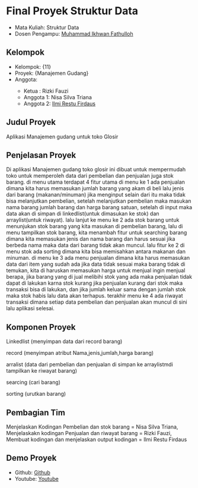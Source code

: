 # Final Proyek Struktur Data
<ul>
  <li>Mata Kuliah: Struktur Data</li>
  <li>Dosen Pengampu: <a href="https://github.com/Muhammad-Ikhwan-Fathulloh">Muhammad Ikhwan Fathulloh</a></li>
</ul>

## Kelompok
<ul>
  <li>Kelompok: {11}</li>
  <li>Proyek: {Manajemen Gudang}</li>
  <li>Anggota:</li>
             
  <ul>
    <li>Ketua    : Rizki Fauzi</a></li>
    <li>Anggota 1: Nisa Silva Triana</a></li>
    <li>Anggota 2: <a href="https://github.com/Ilmi-Restu-Firdaus">Ilmi Restu Firdaus</a></li>
  </ul>
</ul>

## Judul Proyek
<p>Aplikasi Manajemen gudang untuk toko Glosir</p>

## Penjelasan Proyek
<p>Di aplikasi Manajemen gudang toko glosir ini dibuat untuk mempermudah toko untuk memperoleh data dari pembelian dan penjualan juga stok barang.
di menu utama terdapat 4 fitur utama di menu ke 1 ada penjualan dimana kita harus memasukan jumlah barang yang akam di beli lalu jenis dari barang (makanan/minuman) jika menginput selain dari itu maka tidak bisa melanjutkan pembelian, setelah melanjutkan pembelian maka masukan nama barang jumlah barang dan harga barang satuan, setelah di input maka data akan di simpan di linkedlist(untuk dimasukan ke stok) dan arraylist(untuk riwayat). lalu lanjut ke menu ke 2 ada stok barang untuk menunjukan stok barang yang kita masukan di pembelian barang, lalu di menu tampilkan stok barang, kita menambah fitur untuk searching barang dimana kita memasukan jenis dan nama barang dan harus sesuai jika berbeda nama maka data dari barang tidak akan muncul. lalu fitur ke 2 di menu stok ada sorting dimana kita bisa memisahkan antara makanan dan minuman. di menu ke 3 ada menu penjualan dimana kita harus memasukan data dari item yang sudah ada jika data tidak sesuai maka barang tidak di temukan, kita di haruskan memasukan harga untuk menjual ingin menjual berapa, jika barang yang di jual melibihi stok yang ada maka penjualan tidak dapat di lakukan karna stok kurang jika penjualan kurang dari stok maka transaksi bisa di lakukan, dan jika jumlah keluar sama dengan jumlah stok maka stok habis lalu data akan terhapus. terakhir menu ke 4 ada riwayat transaksi dimana setiap data pembelian dan penjualan akan muncul di sini lalu aplikasi selesai.
  
  
## Komponen Proyek 
<p>Linkedlist (menyimpan data dari record barang)</p>
<p>record (menyimpan atribut Nama,jenis,jumlah,harga barang)</p>
<p>arralist (data dari pembelian dan penjualan di simpan ke arraylistmdi tampilkan ke riwayat barang)</p>
<p>searcing (cari barang)</p>
<p>sorting (urutkan barang)</p>

## Pembagian Tim
<p>Menjelaskan Kodingan Pembelian dan stok barang = Nisa Silva Triana, 
  Menjelaskakn kodingan Penjualan dan riwayat barang = Rizki Fauzi, 
  Membuat kodingan dan menjelaskan output kodingan = Ilmi Restu Firdaus</p>

## Demo Proyek
<ul>
  <li>Github: <a href="https://github.com/Ilmi-Restu-Firdaus/Struktur-data-UAS/blob/main/SD.java">Github</a></li>
  <li>Youtube: <a href="">Youtube</a></li>
</ul>

